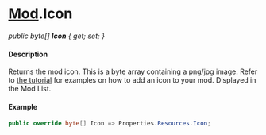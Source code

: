 # [Mod](API/MSCLoader/Mod.md).Icon

*public byte[] <b>Icon</b> { get; set; }*

#### Description

Returns the mod icon. This is a byte array containing a png/jpg image.
Refer to [the tutorial](ForCreators/AddingModIcon) for examples on how to add an icon to your mod.
Displayed in the Mod List.

#### Example

```csharp
public override byte[] Icon => Properties.Resources.Icon;
```
